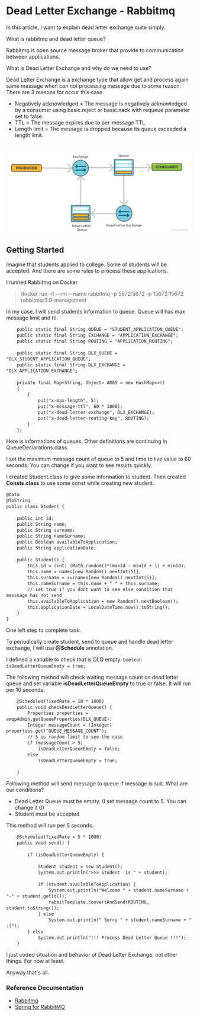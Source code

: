 # Dead Letter Exchange - Rabbitmq

In this article, I want to explain dead letter exchange quite simply.

What is rabbitmq and dead letter queue? 

Rabbitmq is open source message broker that provide to communication between applications.

What is Dead Letter Exchange and why do we need to use? 

Dead Letter Exchange is a exchange type that allow get and process again same message when can not processing message due to some reason.
There are 3 reasons for occur this case.
* Negatively acknowledged = The message is negatively acknowledged by a consumer using basic.reject or basic.nack with requeue parameter set to false. 
* TTL = The message expires due to per-message TTL.
* Length limit = The message is dropped because its queue exceeded a length limit.

<br>
<img src="https://github.com/melihhtasci/dead-letter-exchange/blob/main/doc_images/dead-letter-exchange.png?raw=true" alt="image" width="500"/>

## Getting Started

Imagine that students applied to college. Some of students will be accepted.
And there are some rules to process these applications.


I runned Rabbitmq on Docker

>docker run -it --rm --name rabbitmq -p 5672:5672 -p 15672:15672 rabbitmq:3.9-management

In my case, I will send students information to queue. Queue will has max message limit and ttl.

```
    public static final String QUEUE = "STUDENT_APPLICATION_QUEUE";
    public static final String EXCHANGE = "APPLICATION_EXCHANGE";
    public static final String ROUTING = "APPLICATION_ROUTING";

    public static final String DLX_QUEUE = "DLX_STUDENT_APPLICATION_QUEUE";
    public static final String DLX_EXCHANGE = "DLX_APPLICATION_EXCHANGE";

    private final Map<String, Object> ARGS = new HashMap<>()
    {
        {
            put("x-max-length", 5);
            put("x-message-ttl", 60 * 1000);
            put("x-dead-letter-exchange", DLX_EXCHANGE);
            put("x-dead-letter-routing-key", ROUTING);
        }
    };
```
Here is informations of queues. Other definitions are continuing in QueueDeclarations.class.

I set the maximum message count of queue to 5 and time to live value to 60 seconds.
You can change if you want to see results quickly.

I created Student.class to give some information to student.
Then created **Consts.class** to use some const while creating new student. 

```
@Data
@ToString
public class Student {

    public int id;
    public String name;
    public String surname;
    public String nameSurname;
    public Boolean availableToApplication;
    public String applicationDate;

    public Student() {
        this.id = (int) (Math.random()*(maxId - minId + 1) + minId);
        this.name = names[new Random().nextInt(5)];
        this.surname = surnames[new Random().nextInt(5)];
        this.nameSurname = this.name + " " + this.surname;
        // set true if you dont want to see else condition that messsage has not send
        this.availableToApplication = new Random().nextBoolean();
        this.applicationDate = LocalDateTime.now().toString();
    }
}
```
One left step to complete task.

To periodically create student, send to queue and handle dead letter exchange, 
I will use **@Schedule** annotation.

I defined a variable to check that is DLQ empty.
``
boolean isDeadLetterQueueEmpty = true;
 ``

The following method will check waiting message count on dead letter queue
and set variable **isDeadLetterQueueEmpty** to true or false. It will run per 10 seconds.

```
    @Scheduled(fixedRate = 10 * 1000)
    public void checkDeadLetterQueue() {
        Properties properties = amqpAdmin.getQueueProperties(DLX_QUEUE);
        Integer messageCount = (Integer) properties.get("QUEUE_MESSAGE_COUNT");
        // 5 is random limit to see the case
        if (messageCount > 5)
            isDeadLetterQueueEmpty = false;
        else
            isDeadLetterQueueEmpty = true;

    }
```
Following method will send message to queue if message is suit. What are our conditions?

* Dead Letter Queue must be empty. (I set message count to 5. You can change it 0)
* Student must be accepted

This method will run per 5 seconds. 

```
    @Scheduled(fixedRate = 5 * 1000)
    public void send() {

        if (isDeadLetterQueueEmpty) {
            
            Student student = new Student();
            System.out.println(">>> Student  is " + student);
            
            if (student.availableToApplication) {
                System.out.println("Welcome " + student.nameSurname + "-" + student.getId());
                rabbitTemplate.convertAndSend(ROUTING, student.toString());
            } else
                System.out.println(" Sorry " + student.nameSurname + " :(");
        } else
            System.out.println("!!! Process Dead Letter Queue !!!");
    }
```

I just coded situation and behavior of Dead Letter Exchange, not other things. For now at least. 

Anyway that's all. 


### Reference Documentation

* [Rabbitmq](https://www.rabbitmq.com/dlx.html)
* [Spring for RabbitMQ](https://docs.spring.io/spring-boot/docs/2.7.4/reference/htmlsingle/#messaging.amqp)


